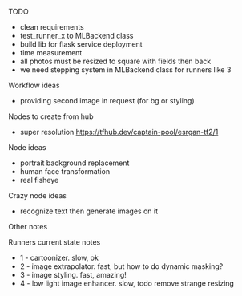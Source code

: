 TODO
- clean requirements
- test_runner_x to MLBackend class
- build lib for flask service deployment
- time measurement
- all photos must be resized to square with fields then back
- we need stepping system in MLBackend class for runners like 3

Workflow ideas
- providing second image in request (for bg or styling)

Nodes to create from hub
- super resolution https://tfhub.dev/captain-pool/esrgan-tf2/1

Node ideas
- portrait background replacement
- human face transformation
- real fisheye

Crazy node ideas
- recognize text then generate images on it

Other notes

Runners current state notes
- 1 - cartoonizer. slow, ok
- 2 - image extrapolator. fast, but how to do dynamic masking?
- 3 - image styling. fast, amazing!
- 4 - low light image enhancer. slow, todo remove strange resizing
